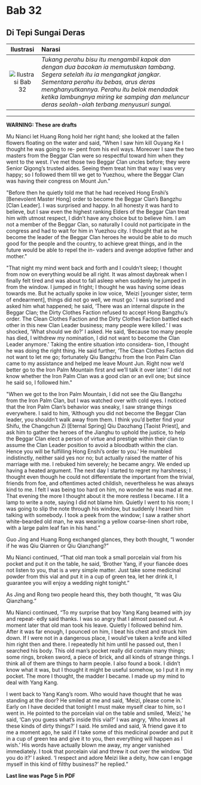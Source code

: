 # Bab 32
## Di Tepi Sungai Deras

| Ilustrasi | Narasi |
|   :---:   | :---   |
| ![Ilustrasi Bab 32](https://res.cloudinary.com/drzjshskk/image/upload/v1676693580/sdyxz/originals/loch-32_quqfrc.jpg)  | _Tukang perahu bisu itu mengambil kapak dan dengan dua bacokan ia memutuskan tambang. Segera setelah itu ia mengangkat jangkar. Sementara perahu itu bebas, arus deras menghanyutkannya. Perahu itu belok mendadak ketika lambungnya miring ke samping dan meluncur deras seolah-olah terbang menyusuri sungai._  |

***

**WARNING: These are drafts**

Mu Nianci let Huang Rong hold her right hand; she looked at the fallen flowers floating
on the water and said, “When I saw him kill Ouyang Ke I thought he was going to re-
pent from his evil ways. Moreover I saw the two masters from the Beggar Clan were so
respectful toward him when they went to the west. I’ve met those two Beggar Clan uncles before; 
they were Senior Qigong’s trusted aides. Seeing them treat him that way I was very happy; 
so I followed them till we get to Yuezhou, where the Beggar Clan was having their congress on Mount Jun."

"Before then he quietly told me that he had received Hong Enshi’s [Benevolent Master
Hong] order to become the Beggar Clan’s Bangzhu [Clan Leader]. I was surprised and
happy. In all honesty it was hard to believe, but I saw even the highest ranking Elders
of the Beggar Clan treat him with utmost respect, I didn’t have any choice but to believe
him. I am not a member of the Beggar Clan, so naturally I could not participate in the
congress and had to wait for him in Yuezhou city. I thought that as he become the
leader of the Beggar Clan heroes he would be able to do much good for the people and
the country, to achieve great things, and in the future would be able to repel the in-
vaders and avenge adoptive father and mother."

"That night my mind went back and forth and I couldn’t sleep; I thought from now on
everything would be all right. It was almost daybreak when I finally felt tired and was
about to fall asleep when suddenly he jumped in from the window. I jumped in fright; I
thought he was having some ideas towards me. But he actually spoke in low voice,
‘Meizi [younger sister, term of endearment], things did not go well, we must go.’ I was
surprised and asked him what happened; he said, ‘There was an internal dispute in the
Beggar Clan; the Dirty Clothes Faction refused to accept Hong Bangzhu’s order. The
Clean Clothes Faction and the Dirty Clothes Faction battled each other in this new Clan
Leader business; many people were killed.’ I was shocked, ‘What should we do?’ I
asked. He said, ‘Because too many people has died, I withdrew my nomination, I did not
want to become the Clan Leader anymore.’ Taking the entire situation into considera-
tion, I thought he was doing the right thing. He said further, ‘The Clean Clothes Faction
did not want to let me go; fortunately Qiu Bangzhu from the Iron Palm Clan came to my
assistance and helped me leave Mount Jun. Right now we’d better go to the Iron Palm
Mountain first and we’ll talk it over later.’ I did not know whether the Iron Palm Clan
was a good clan or an evil one; but since he said so, I followed him."

"When we got to the Iron Palm Mountain, I did not see the Qiu Bangzhu from the Iron
Palm Clan, but I was watched over with cold eyes. I noticed that the Iron Palm Clan’s
behavior was sneaky, I saw strange things everywhere. I said to him, ‘Although you did
not become the Beggar Clan leader, you shouldn’t walk away from them. I think you’d
better find your Shifu, the Changchun Zi [Eternal Spring] Qiu Daozhang [Taoist Priest],
and ask him to gather the heroes of the Jianghu to uphold the justice, to help the Beggar
Clan elect a person of virtue and prestige within their clan to assume the Clan Leader
position to avoid a bloodbath within the clan. Hence you will be fulfilling Hong Enshi’s
order to you.’ He mumbled indistinctly, neither said yes nor no; but actually raised the
matter of his marriage with me. I rebuked him severely; he became angry. We ended
up having a heated argument. The next day I started to regret my harshness; I thought even 
though he could not differentiate the important from the trivial, friends from foe, 
and oftentimes acted childish, nevertheless he was always kind to me. I felt I was being 
too hard on him, no wonder he was mad at me. That evening the more I thought about it the 
more restless I became. I lit a lamp to write a note, saying I did not blame him. Quietly 
I went to his room; I was going to slip the note through his window, but suddenly I heard him 
talking with somebody. I took a peek from the window; I saw a rather short white-bearded
old man, he was wearing a yellow coarse-linen short robe, with a large palm leaf fan in
his hand.”

Guo Jing and Huang Rong exchanged glances, they both thought, “I wonder if he was
Qiu Qianren or Qiu Qianzhang?”

Mu Nianci continued, “That old man took a small porcelain vial from his pocket and
put it on the table, he said, ‘Brother Yang, if your fiancée does not listen to you, that is a
very simple matter. Just take some medicinal powder from this vial and put it in a cup
of green tea, let her drink it, I guarantee you will enjoy a wedding night tonight.”

As Jing and Rong two people heard this, they both thought, “It was Qiu Qianzhang.”

Mu Nianci continued, “To my surprise that boy Yang Kang beamed with joy and repeat-
edly said thanks. I was so angry that I almost passed out. A moment later that old man
took his leave. Quietly I followed behind him. After it was far enough, I pounced on
him, I beat his chest and struck him down. If I were not in a dangerous place, I
would’ve taken a knife and killed him right then and there. I repeatedly hit him until
he passed out, then I searched his body. This old man’s pocket really did contain many
things; some rings, broken sword, a piece of brick, and all kinds of strange things. I
think all of them are things to harm people. I also found a book. I didn’t know what it
was, but I thought it might be useful somehow, so I put it in my pocket. The more I
thought, the madder I became. I made up my mind to deal with Yang Kang.

I went back to Yang Kang’s room. Who would have thought that he was standing at the
door? He smiled at me and said, ‘Meizi, please come in.’ Early on I have decided that
tonight I must make myself clear to him, so I went in. He pointed to the porcelain vial
on the table and smiled, ‘Meizi,’ he said, ‘Can you guess what’s inside this vial?’ I was
angry, ‘Who knows all these kinds of dirty things?’ I said. He smiled and said, ‘A friend
gave it to me a moment ago, he said if I take some of this medicinal powder and put it
in a cup of green tea and give it to you, then everything will happen as I wish.’ His
words have actually blown me away, my anger vanished immediately. I took that
porcelain vial and threw it out over the window. ‘Did you do it?’ I asked. ‘I respect and
adore Meizi like a deity, how can I engage myself in this kind of filthy business?’ he
replied.”


**Last line was Page 5 in PDF**


